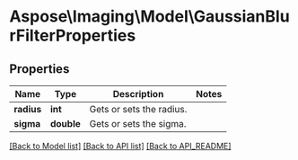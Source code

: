 # Aspose\Imaging\Model\GaussianBlurFilterProperties

## Properties
Name | Type | Description | Notes
------------ | ------------- | ------------- | -------------
**radius** | **int** | Gets or sets the radius. | 
**sigma** | **double** | Gets or sets the sigma. | 

[[Back to Model list]](API_README.md#documentation-for-models) [[Back to API list]](API_README.md#documentation-for-api-endpoints) [[Back to API_README]](API_README.md)

